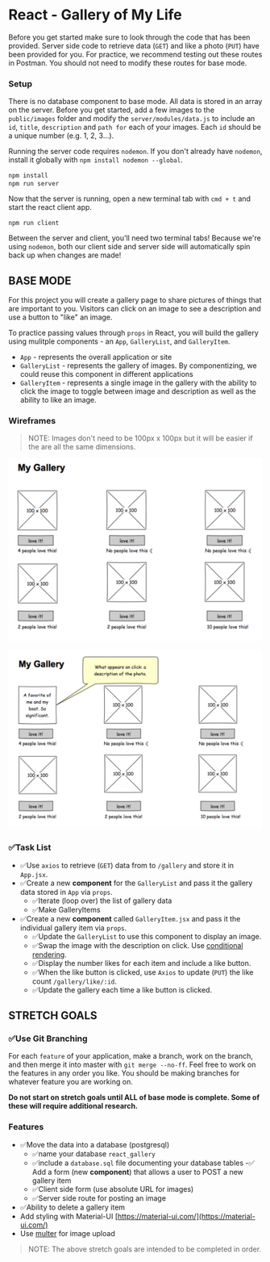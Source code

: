 # React - Gallery of My Life

Before you get started make sure to look through the code that has been provided. Server side code to retrieve data (`GET`) and like a photo (`PUT`) have been provided for you. For practice, we recommend testing out these routes in Postman. You should not need to modify these routes for base mode.

### Setup

There is no database component to base mode. All data is stored in an array on the server. Before you get started, add a few images to the `public/images` folder and modify the `server/modules/data.js` to include an `id`, `title`, `description` and `path for` each of your images. Each `id` should be a unique number (e.g. 1, 2, 3...).

Running the server code requires `nodemon`. If you don't already have `nodemon`, install it globally with `npm install nodemon --global`.

```
npm install
npm run server
```

Now that the server is running, open a new terminal tab with `cmd + t` and start the react client app.

```
npm run client
```

Between the server and client, you'll need two terminal tabs! Because we're using `nodemon`, both our client side and server side will automatically spin back up when changes are made!

## BASE MODE

For this project you will create a gallery page to share pictures of things that are important to you. Visitors can click on an image to see a description and use a button to "like" an image. 

To practice passing values through `props` in React, you will build the gallery using mulitple components - an `App`, `GalleryList`, and `GalleryItem`.

- `App` - represents the overall application or site 
- `GalleryList` - represents the gallery of images. By componentizing, we could reuse this component in different applications
- `GalleryItem` - represents a single image in the gallery with the ability to click the image to toggle between image and description as well as the ability to like an image.

### Wireframes

> NOTE: Images don't need to be 100px x 100px but it will be easier if the are all the same dimensions.

![mockup one](wireframes/first-mockup.png)

![mockup two](wireframes/second-mockup.png)

### ✅Task List
- ✅Use `axios` to retrieve (`GET`) data from to `/gallery` and store it in `App.jsx`.
- ✅Create a new **component** for the `GalleryList` and pass it the gallery data stored in `App` via `props`.
    - ✅Iterate (loop over) the list of gallery data
    - ✅Make GalleryItems
- ✅Create a new **component** called `GalleryItem.jsx` and pass it the individual gallery item via `props`. 
    - ✅Update the `GalleryList` to use this component to display an image.
    - ✅Swap the image with the description on click. Use [conditional rendering](https://reactjs.org/docs/conditional-rendering.html).
    - ✅Display the number likes for each item and include a like button.
    - ✅When the like button is clicked, use `Axios` to update (`PUT`) the like count `/gallery/like/:id`.
    - ✅Update the gallery each time a like button is clicked.



## STRETCH GOALS

### ✅Use Git Branching

For each `feature` of your application, make a branch, work on the branch, and then merge it into master with `git merge --no-ff`. Feel free to work on the features in any order you like. You should be making branches for whatever feature you are working on.

**Do not start on stretch goals until ALL of base mode is complete. Some of these will require additional research.**

### Features

- ✅Move the data into a database (postgresql)
    - ✅name your database `react_gallery`
    - ✅include a `database.sql` file documenting your database tables
-✅ Add a form (new **component**) that allows a user to POST a new gallery item
  - ✅Client side form (use absolute URL for images)
  - ✅Server side route for posting an image
- ✅Ability to delete a gallery item
- Add styling with Material-UI [https://material-ui.com/](https://material-ui.com/)
- Use [multer](https://github.com/expressjs/multer) for image upload 

> NOTE: The above stretch goals are intended to be completed in order.
